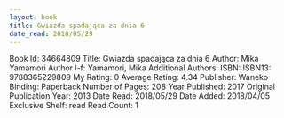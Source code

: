 ```yaml
---
layout: book
title: Gwiazda spadająca za dnia 6
date_read: 2018/05/29
---
```


Book Id: 34664809
Title: Gwiazda spadająca za dnia 6
Author: Mika Yamamori
Author l-f: Yamamori, Mika
Additional Authors: 
ISBN: 
ISBN13: 9788365229809
My Rating: 0
Average Rating: 4.34
Publisher: Waneko
Binding: Paperback
Number of Pages: 208
Year Published: 2017
Original Publication Year: 2013
Date Read: 2018/05/29
Date Added: 2018/04/05
Exclusive Shelf: read
Read Count: 1

